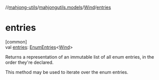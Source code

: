 //[mahjong-utils](../../../index.md)/[mahjongutils.models](../index.md)/[Wind](index.md)/[entries](entries.md)

# entries

[common]\
val [entries](entries.md): [EnumEntries](https://kotlinlang.org/api/latest/jvm/stdlib/kotlin-stdlib/kotlin.enums/-enum-entries/index.html)&lt;[Wind](index.md)&gt;

Returns a representation of an immutable list of all enum entries, in the order they're declared.

This method may be used to iterate over the enum entries.
